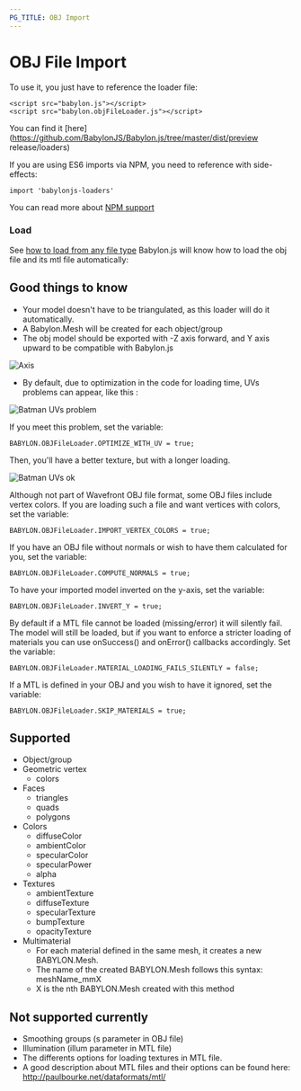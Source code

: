 ```yaml
---
PG_TITLE: OBJ Import
---
```


# OBJ File Import

To use it, you just have to reference the loader file:

```
<script src="babylon.js"></script>
<script src="babylon.objFileLoader.js"></script>
```
You can find it [here](https://github.com/BabylonJS/Babylon.js/tree/master/dist/preview release/loaders)


If you are using ES6 imports via NPM, you need to reference with side-effects:
```
import 'babylonjs-loaders'
```

You can read more about [NPM support](/features/npm_support)

### Load
See [how to load from any file type](/how_to/Load_From_Any_File_Type)
Babylon.js will know how to load the obj file and its mtl file automatically: 

## Good things to know
* Your model doesn't have to be triangulated, as this loader will do it automatically.
* A Babylon.Mesh will be created for each object/group
* The obj model should be exported with -Z axis forward, and Y axis upward to be compatible with Babylon.js

![Axis](http://geomorph.sourceforge.net/preview/axes.jpg)

* By default, due to optimization in the code for loading time, UVs problems can appear, like this :

![Batman UVs problem](http://i.imgur.com/vjWKNRK.png)

If you meet this problem, set the variable:
```
BABYLON.OBJFileLoader.OPTIMIZE_WITH_UV = true;
```
Then, you'll have a better texture, but with a longer loading.

![Batman UVs ok](http://i.imgur.com/Dajwlvq.png)

Although not part of Wavefront OBJ file format, some OBJ files include vertex colors. If you are loading such a file and want vertices with colors, set the variable:
```
BABYLON.OBJFileLoader.IMPORT_VERTEX_COLORS = true;
```

If you have an OBJ file without normals or wish to have them calculated for you, set the variable:
```
BABYLON.OBJFileLoader.COMPUTE_NORMALS = true;
```

To have your imported model inverted on the y-axis, set the variable:
```
BABYLON.OBJFileLoader.INVERT_Y = true;
```

By default if a MTL file cannot be loaded (missing/error) it will silently fail.  The model will still be loaded, but if you want to enforce a stricter loading of materials you can use onSuccess() and onError() callbacks accordingly.  Set the variable:
```
BABYLON.OBJFileLoader.MATERIAL_LOADING_FAILS_SILENTLY = false;
```

If a MTL is defined in your OBJ and you wish to have it ignored, set the variable:
```
BABYLON.OBJFileLoader.SKIP_MATERIALS = true;
```

## Supported
* Object/group
* Geometric vertex
    * colors
* Faces
    * triangles
    * quads
    * polygons
* Colors
    * diffuseColor
    * ambientColor
    * specularColor
    * specularPower
    * alpha
* Textures
    * ambientTexture
    * diffuseTexture
    * specularTexture
    * bumpTexture
    * opacityTexture
* Multimaterial
	* For each material defined in the same mesh, it creates a new BABYLON.Mesh.
	* The name of the created BABYLON.Mesh follows this syntax: meshName_mmX 
	* X is the nth BABYLON.Mesh created with this method

## Not supported currently
* Smoothing groups (s parameter in OBJ file)
* Illumination (illum parameter in MTL file)
* The differents options for loading textures in MTL file.
* A good description about MTL files and their options can be found here: http://paulbourke.net/dataformats/mtl/
